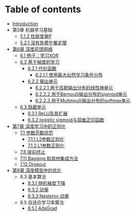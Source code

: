# Table of contents

* [Introduction](README.md)
* 第5章 机器学习基础
    * [5.1.2 性能度量P](Chapter5/1LearningAlgorithms/2PerformanceMeasure.md)
    * [5.2.1 没有免费午餐定理](Chapter5/2/1.md)
* [第6章 深度前馈网络](Chapter6/0Introduction.md)
    * [6.1 例子：学习XOR](Chapter6/1Examples.md)
    * [6.2 基于梯度的学习](Chapter6/2Gradient/0Introduction.md)
        * [6.2.1 代价函数](Chapter6/2Gradient/1Cost/0Introduction.md)
            * [6.2.1.1 使用最大似然学习条件分布](Chapter6/2Gradient/1Cost/1Likelihood.md)
        * [6.2.2 输出单元](Chapter6/2Gradient/2OutputUnit/0Introduction.md)
            * [6.2.2.1 用于高斯输出分布的线性神单元](Chapter6/2Gradient/2OutputUnit/1Linear.md)
            * [6.2.2.2 用于Bernoulli输出分布的sigmoid单元](Chapter6/2Gradient/2OutputUnit/2Sigmoid.md)
            * [6.2.2.3 用于Multinoulli输出分布的softmax单元](Chapter6/2Gradient/2OutputUnit/3Softmax.md)
    * [6.3 隐藏单元](Chapter6/3Hidden/0Introduction.md)
        * [6.3.1 ReLU及其扩展](Chapter6/3Hidden/1ReLU.md)
        * [6.3.2 logistic sigmoid与双曲正切函数](Chapter6/3Hidden/2SigmoidTanh.md)
* [第7章 深度学习中的正则化](Chapter7/0Introduction.md)
    * [7.1 参数范数惩罚](Chapter7/1ParameterNormPenalties/0Introduction.md)
        * [7.1.1 L2参数正则化](Chapter7/1ParameterNormPenalties/1L2.md)
        * [7.1.2 L1参数正则化](Chapter7/1ParameterNormPenalties/2L1.md)
    * [7.8 提前终止](Chapter7/8EarlyStopping.md)
    * [7.11 Bagging 和其他集成方法](Chapter7/11Bagging.md)
    * [7.12 Dropout](Chapter7/12Dropout.md)
* [第8章 深度模型中的优化](Chapter8/0Optimization.md)
    * 8.3 基本算法
        * [8.3.1 随机梯度下降](Chapter8/3BasicAlgorithms/1SGD.md)
        * [8.3.2 动量](Chapter8/3BasicAlgorithms/2Momentum.md)
        * [8.3.3 Nesterov 动量](Chapter8/3BasicAlgorithms/3Nesterov.md)
    * 8.5 自适应学习率算法
        * [8.5.1 AdaGrad](Chapter8/5AdaptiveLearningRates/AdaGrad.md)